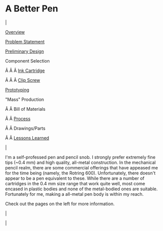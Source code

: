 <head>
<meta name="generator" content="HTML Tidy for Linux (vers 25 March 2009), see www.w3.org">
  <meta http-equiv="Content-Type" content="text/html; charset=us-ascii">

  <title>A Better Pen</title>
  <style type="text/css">
div.c6 {text-align:justify}
  div.c5 {color: #666666}
  span.c4 {background-color:transparent}
  a.c3 {background-color:transparent}
  div.c2 {font-family:arial,sans-serif;font-size:13px}
  span.c1 {color: #666666}
  </style>

</head>

# A Better Pen

  

| 
  

[Overview](https://sites.google.com/site/tayloredwardpeterson/projects/abetterpen)

  

[Problem Statement](https://sites.google.com/site/tayloredwardpeterson/projects/abetterpen/problemstatement)

  

[Preliminary Design](https://sites.google.com/site/tayloredwardpeterson/projects/abetterpen/preliminarydesign)

  

 Component Selection 

 Â Â Â [Ink Cartridge](https://sites.google.com/site/tayloredwardpeterson/projects/abetterpen/cartridgeselection)

 Â Â Â [Clip Screw](https://sites.google.com/site/tayloredwardpeterson/projects/abetterpen/clipscrewselection)

  

[Prototyping](https://sites.google.com/site/tayloredwardpeterson/projects/abetterpen/alphaprototype)

  

 "Mass" Production 

 Â Â Bill of Materials 

 Â Â [Process](https://sites.google.com/site/tayloredwardpeterson/projects/abetterpen/process)

 Â Â Drawings/Parts 

 Â Â [Lessons Learned](https://sites.google.com/site/tayloredwardpeterson/projects/abetterpen/lessonslearned)

 | 

I'm a self-professed pen and pencil snob. I strongly prefer extremely fine tips (~0.4 mm) and high quality, all-metal construction. In the mechanical pencil realm, there are some commercial offerings that have appeased me for the time being (namely, the Rotring 600). Unfortunately, there doesn't appear to be a pen equivalent to these. While there are a number of cartridges in the 0.4 mm size range that work quite well, most come encased in plastic bodies and none of the metal-bodied ones are suitable. Fortunately for me, making a all-metal pen body is within my reach.

  

 Check out the pages on the left for more information. 

 | 
  

 |

  

